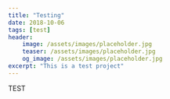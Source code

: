 ```yaml
---
title: "Testing"
date: 2018-10-06
tags: [test]
header:
    image: /assets/images/placeholder.jpg
    teaser: /assets/images/placeholder.jpg
    og_image: /assets/images/placeholder.jpg
excerpt: "This is a test project"
---
```


TEST